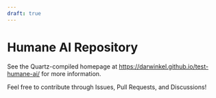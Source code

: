 ```yaml
---
draft: true
---
```

# Humane AI Repository

See the Quartz-compiled homepage at https://darwinkel.github.io/test-humane-ai/ for more information.

Feel free to contribute through Issues, Pull Requests, and Discussions!